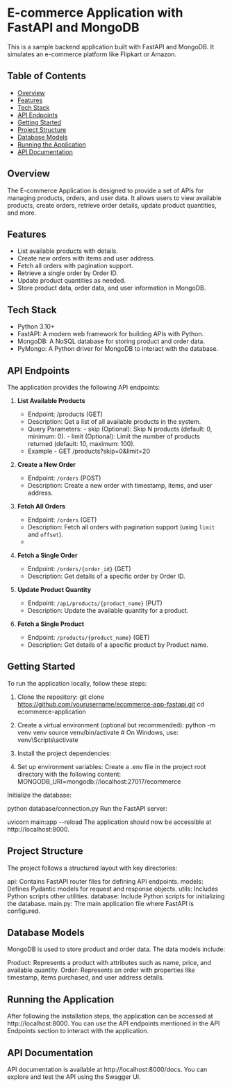 # E-commerce Application with FastAPI and MongoDB

This is a sample backend application built with FastAPI and MongoDB. It simulates an e-commerce platform like Flipkart or Amazon.

## Table of Contents

- [Overview](#overview)
- [Features](#features)
- [Tech Stack](#tech-stack)
- [API Endpoints](#api-endpoints)
- [Getting Started](#getting-started)
- [Project Structure](#project-structure)
- [Database Models](#database-schema)
- [Running the Application](#running-the-application)
- [API Documentation](#api-documentation)


## Overview

The E-commerce Application is designed to provide a set of APIs for managing products, orders, and user data. It allows users to view available products, create orders, retrieve order details, update product quantities, and more.

## Features

- List available products with details.
- Create new orders with items and user address.
- Fetch all orders with pagination support.
- Retrieve a single order by Order ID.
- Update product quantities as needed.
- Store product data, order data, and user information in MongoDB.

## Tech Stack

- Python 3.10+
- FastAPI: A modern web framework for building APIs with Python.
- MongoDB: A NoSQL database for storing product and order data.
- PyMongo: A Python driver for MongoDB to interact with the database.

## API Endpoints

The application provides the following API endpoints:

1. **List Available Products**
   - Endpoint: /products (GET)
   - Description: Get a list of all available products in the system.
   - Query Parameters:
          - skip (Optional): Skip N products (default: 0, minimum: 0).
          - limit (Optional): Limit the number of products returned (default: 10, maximum: 100).
   - Example
          -   GET /products?skip=0&limit=20

2. **Create a New Order**
   - Endpoint: `/orders` (POST)
   - Description: Create a new order with timestamp, items, and user address.

3. **Fetch All Orders**
   - Endpoint: `/orders` (GET)
   - Description: Fetch all orders with pagination support (using `limit` and `offset`).
   - 

4. **Fetch a Single Order**
   - Endpoint: `/orders/{order_id}` (GET)
   - Description: Get details of a specific order by Order ID.

5. **Update Product Quantity**
   - Endpoint: `/api/products/{product_name}` (PUT)
   - Description: Update the available quantity for a product.

6. **Fetch a Single Product**
   - Endpoint: `/products/{product_name}` (GET)
   - Description: Get details of a specific product by Product name.

## Getting Started

To run the application locally, follow these steps:

1. Clone the repository:
   git clone https://github.com/yourusername/ecommerce-app-fastapi.git
   cd ecommerce-application
   
2. Create a virtual environment (optional but recommended):
    python -m venv venv
    source venv/bin/activate  # On Windows, use: venv\Scripts\activate

3. Install the project dependencies:
4. Set up environment variables:
    Create a .env file in the project root directory with the following content:
    MONGODB_URI=mongodb://localhost:27017/ecommerce

Initialize the database:

python database/connection.py
Run the FastAPI server:

uvicorn main:app --reload
The application should now be accessible at http://localhost:8000.

## Project Structure
The project follows a structured layout with key directories:

api: Contains FastAPI router files for defining API endpoints.
models: Defines Pydantic models for request and response objects.
utils: Includes Python scripts other utilities.
database: Include Python scripts for initializing the database.
main.py: The main application file where FastAPI is configured.

## Database Models
MongoDB is used to store product and order data. The data models include:

Product: Represents a product with attributes such as name, price, and available quantity.
Order: Represents an order with properties like timestamp, items purchased, and user address details.

## Running the Application
After following the installation steps, the application can be accessed at http://localhost:8000. You can use the API endpoints mentioned in the API Endpoints section to interact with the application.

## API Documentation
API documentation is available at http://localhost:8000/docs. You can explore and test the API using the Swagger UI.
